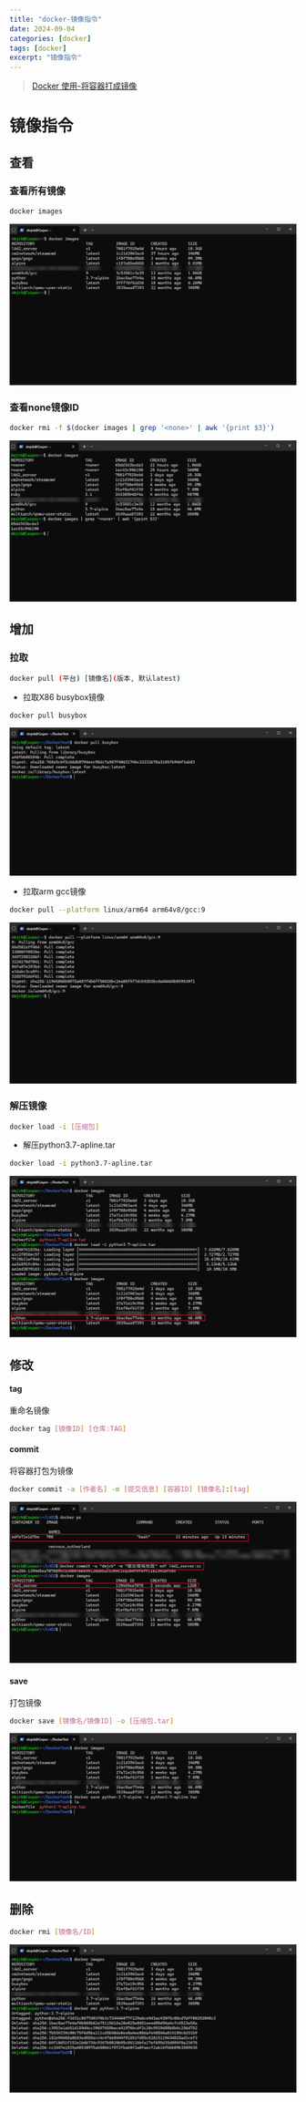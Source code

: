 ```yaml
---
title: "docker-镜像指令"
date: 2024-09-04
categories: [docker]
tags: [docker]
excerpt: "镜像指令"
---
```


> [Docker 使用-将容器打成镜像](https://blog.csdn.net/weixin_45505313/article/details/125020076)

# 镜像指令

## 查看

### 查看所有镜像

```sh
docker images
```

![](/Resource/Imgur/20241110_235952.jpg)

### 查看none镜像ID

```sh
docker rmi -f $(docker images | grep '<none>' | awk '{print $3}') 
```

![](/Resource/Imgur/20241113_231823.jpg)

## 增加

### 拉取

```sh
docker pull (平台) [镜像名](版本, 默认latest)
```

- 拉取X86 busybox镜像

```sh
docker pull busybox
```

![](/Resource/Imgur/20241113_215552.jpg)

- 拉取arm gcc镜像

```sh
docker pull --platform linux/arm64 arm64v8/gcc:9
```

![](/Resource/Imgur/20241110_235738.jpg)

### 解压镜像

```sh
docker load -i [压缩包]
```

- 解压python3.7-apline.tar

```sh
docker load -i python3.7-apline.tar
```

![](/Resource/Imgur/20241113_220227.jpg)

## 修改

#### tag

重命名镜像

```sh
docker tag [镜像ID] [仓库:TAG]
```

#### commit

将容器打包为镜像

```sh
docker commit -a [作者名] -m [提交信息] [容器ID] [镜像名]:[tag]
```

![](/Resource/Imgur/20241113_231726.jpg)

#### save

打包镜像

```sh
docker save [镜像名/镜像ID] -o [压缩包.tar]
```

![](/Resource/Imgur/20241113_215956.jpg)

## 删除

```sh
docker rmi [镜像名/ID]
```

![](/Resource/Imgur/20241113_220057.jpg)

